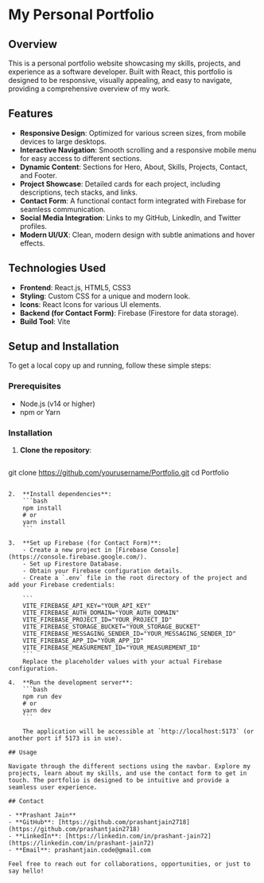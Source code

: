 # My Personal Portfolio

## Overview

This is a personal portfolio website showcasing my skills, projects, and experience as a software developer. Built with React, this portfolio is designed to be responsive, visually appealing, and easy to navigate, providing a comprehensive overview of my work.

## Features

- **Responsive Design**: Optimized for various screen sizes, from mobile devices to large desktops.
- **Interactive Navigation**: Smooth scrolling and a responsive mobile menu for easy access to different sections.
- **Dynamic Content**: Sections for Hero, About, Skills, Projects, Contact, and Footer.
- **Project Showcase**: Detailed cards for each project, including descriptions, tech stacks, and links.
- **Contact Form**: A functional contact form integrated with Firebase for seamless communication.
- **Social Media Integration**: Links to my GitHub, LinkedIn, and Twitter profiles.
- **Modern UI/UX**: Clean, modern design with subtle animations and hover effects.

## Technologies Used

- **Frontend**: React.js, HTML5, CSS3
- **Styling**: Custom CSS for a unique and modern look.
- **Icons**: React Icons for various UI elements.
- **Backend (for Contact Form)**: Firebase (Firestore for data storage).
- **Build Tool**: Vite

## Setup and Installation

To get a local copy up and running, follow these simple steps:

### Prerequisites

- Node.js (v14 or higher)
- npm or Yarn

### Installation

1.  **Clone the repository**:
    ```bash
git clone https://github.com/yourusername/Portfolio.git
cd Portfolio
```

2.  **Install dependencies**:
    ```bash
    npm install
    # or
    yarn install
    ```

3.  **Set up Firebase (for Contact Form)**:
    - Create a new project in [Firebase Console](https://console.firebase.google.com/).
    - Set up Firestore Database.
    - Obtain your Firebase configuration details.
    - Create a `.env` file in the root directory of the project and add your Firebase credentials:

    ```
    VITE_FIREBASE_API_KEY="YOUR_API_KEY"
    VITE_FIREBASE_AUTH_DOMAIN="YOUR_AUTH_DOMAIN"
    VITE_FIREBASE_PROJECT_ID="YOUR_PROJECT_ID"
    VITE_FIREBASE_STORAGE_BUCKET="YOUR_STORAGE_BUCKET"
    VITE_FIREBASE_MESSAGING_SENDER_ID="YOUR_MESSAGING_SENDER_ID"
    VITE_FIREBASE_APP_ID="YOUR_APP_ID"
    VITE_FIREBASE_MEASUREMENT_ID="YOUR_MEASUREMENT_ID"
    ```
    Replace the placeholder values with your actual Firebase configuration.

4.  **Run the development server**:
    ```bash
    npm run dev
    # or
    yarn dev
    ```

    The application will be accessible at `http://localhost:5173` (or another port if 5173 is in use).

## Usage

Navigate through the different sections using the navbar. Explore my projects, learn about my skills, and use the contact form to get in touch. The portfolio is designed to be intuitive and provide a seamless user experience.

## Contact

- **Prashant Jain**
- **GitHub**: [https://github.com/prashantjain2718](https://github.com/prashantjain2718)
- **LinkedIn**: [https://linkedin.com/in/prashant-jain72](https://linkedin.com/in/prashant-jain72)
- **Email**: prashantjain.code@gmail.com

Feel free to reach out for collaborations, opportunities, or just to say hello!

